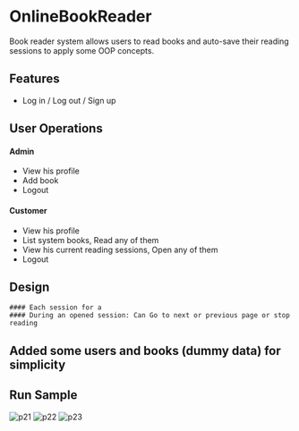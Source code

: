 # OnlineBookReader

Book reader system allows users to read books and auto-save their reading sessions to apply some OOP concepts.

## Features
  - Log in / Log out / Sign up
 
## User Operations
  #### Admin
   - View his profile
   - Add book
   - Logout
   
  #### Customer
   - View his profile
   - List system books, Read any of them
   - View his current reading sessions, Open any of them
   - Logout
  
## Design
    
    #### Each session for a 
    #### During an opened session: Can Go to next or previous page or stop reading
     
## Added some users and books (dummy data) for simplicity     

## Run Sample
  ![p21](https://user-images.githubusercontent.com/43843461/209440849-7f572451-c75a-46d7-a30e-2c1a0f0c0e25.png)
  ![p22](https://user-images.githubusercontent.com/43843461/209440999-689f2865-b8b4-4f62-8deb-d268d21296d0.png)
  ![p23](https://user-images.githubusercontent.com/43843461/209441016-02132178-61af-4a12-bc01-62c9f4ea6568.png)


